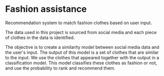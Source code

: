 # Fashion assistance
Recommendation system to match fashion clothes based on user input.

The data used in this project is sourced from social media and each piece of clothes in the data is identified.

The objective is to create a similarity model between social media data and the user's input. The output of this model is a set of clothes that are similar to the input. We use the clothes that appeared together with the output in a classification model. This model classifies these clothes as fashion or not, and use the probability to rank and recommend them. 
